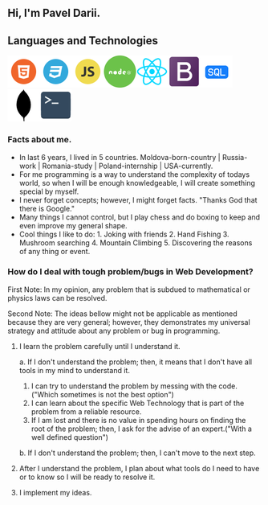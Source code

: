 ## Hi, I'm Pavel Darii.

## Languages and Technologies

![html](logos/html.png)![css](logos/css.png)![js](logos/js.png)![node](logos/node.png)![react](logos/react.png)![bootstrap](logos/bootstrap.png)![sql](logos/sql.png)![mongoDB](logos/mongoDB.png)![terminal](logos/terminal.png)

### Facts about me.

- In last 6 years, I lived in 5 countries. Moldova-born-country | Russia-work | Romania-study | Poland-internship | USA-currently.
- For me programming is a way to understand the complexity of todays world, so when I will be enough knowledgeable, I will create something special by myself.
- I never forget concepts; however, I might forget facts. "Thanks God that there is Google."
- Many things I cannot control, but I play chess and do boxing to keep and even improve my general shape.
- Cool things I like to do: 1. Joking with friends 2. Hand Fishing 3. Mushroom searching 4. Mountain Climbing 5. Discovering the reasons of any thing or event.

### How do I deal with tough problem/bugs in Web Development?

First Note: In my opinion, any problem that is subdued to mathematical or physics laws can be resolved.

Second Note: The ideas bellow might not be applicable as mentioned because they are very general; however, they demonstrates my universal strategy and attitude about any problem or bug in programming.

1. I learn the problem carefully until I understand it.

   a. If I don't understand the problem; then, it means that I don't have all tools in my mind to understand it.

   1. I can try to understand the problem by messing with the code. ("Which sometimes is not the best option")
   2. I can learn about the specific Web Technology that is part of the problem from a reliable resource.
   3. If I am lost and there is no value in spending hours on finding the root of the problem; then, I ask for the advise of an expert.("With a well defined question")

   b. If I don't understand the problem; then, I can't move to the next step.

2. After I understand the problem, I plan about what tools do I need to have or to know so I will be ready to resolve it.
3. I implement my ideas.
